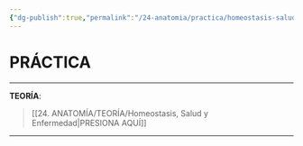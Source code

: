 ```yaml
---
{"dg-publish":true,"permalink":"/24-anatomia/practica/homeostasis-salud-y-enfermedad/","tags":["Anatomía","Práctica"]}
---
```


# PRÁCTICA
---
**TEORÍA**:
>[[24. ANATOMÍA/TEORÍA/Homeostasis, Salud y Enfermedad\|PRESIONA AQUÍ]]

---
